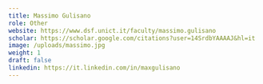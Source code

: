 ```yaml
---
title: Massimo Gulisano
role: Other
website: https://www.dsf.unict.it/faculty/massimo.gulisano
scholar: https://scholar.google.com/citations?user=14SrdbYAAAAJ&hl=it
image: /uploads/massimo.jpg
weight: 1
draft: false
linkedin: https://it.linkedin.com/in/maxgulisano
---
```

